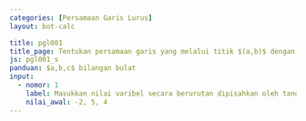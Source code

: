```yaml
---
categories: [Persamaan Garis Lurus]
layout: bot-calc

title: pgl001
title_page: Tentukan persamaan garis yang melalui titik $(a,b)$ dengan gradien $c$
js: pgl001_s
panduan: $a,b,c$ bilangan bulat
input:
  - nomor: 1
    label: Masukkan nilai varibel secara berurutan dipisahkan oleh tanda koma
    nilai_awal: -2, 5, 4
---
```


